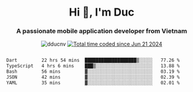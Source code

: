 <h1 align="center">
  Hi 👋, I'm  Duc</h1>
<h3 align="center">A passionate mobile application developer from Vietnam</h3>  
  
<p align="center"> <img src="https://komarev.com/ghpvc/?username=dducnv&label=Profile%20views&color=0e75b6&style=flat" alt="dducnv" /> 
<a href="https://wakatime.com/@4d2a2cd9-1bcb-4dd1-84a4-dce128a35137"><img src="https://wakatime.com/badge/user/4d2a2cd9-1bcb-4dd1-84a4-dce128a35137.svg" alt="Total time coded since Jun 21 2024" /></a>
</p>  

<div style="width: 100vw; overflow-x: auto; flex:center">
  <!--START_SECTION:waka-->

```txt
Dart         22 hrs 54 mins  ███████████████████▒░░░░░   77.26 %
TypeScript   4 hrs 6 mins    ███▒░░░░░░░░░░░░░░░░░░░░░   13.88 %
Bash         56 mins         ▓░░░░░░░░░░░░░░░░░░░░░░░░   03.19 %
JSON         42 mins         ▓░░░░░░░░░░░░░░░░░░░░░░░░   02.39 %
YAML         35 mins         ▓░░░░░░░░░░░░░░░░░░░░░░░░   02.01 %
```

<!--END_SECTION:waka-->
</div>




  
